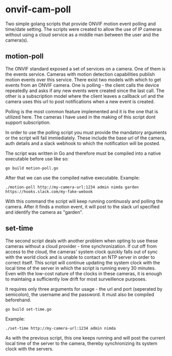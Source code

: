 # onvif-cam-poll
Two simple golang scripts that provide ONVIF motion event polling and time/date setting. The scripts were created to allow 
the use of IP cameras without using a cloud service as a middle man between the user and the camera(s).

## motion-poll

The ONVIF standard exposed a set of services on a camera. One of them is the events service. Cameras with motion detection
capabilities publish motion events over this service. There exist two models with which to get events from an ONVIF camera.
One is polling - the client calls the device repeatedly and asks if any new events were created since the last call. The other
is a subscription model where the client leaves a callback url and the camera uses this url to post notifications when a new 
event is created.

Polling is the most common feature implemented and it is the one that is utilized here. The cameras I have used in the making 
of this script dont support subscription.

In order to use the polling script you must provide the mandatory arguments or the script will fail immiediately. These include the
base url of the camera, auth details and a slack webhook to which the notification will be posted.

The script was written in Go and therefore must be compiled into a native executable before use like so:

    go build motion-poll.go
    
After that we can use the compiled native executable. Example:

    ./motion-poll http://my-camera-url:1234 admin nimda garden https://hooks.slack.com/my-fake-webook
    
With this command the script will keep running continuosly and polling the camera. After it finds a motion event,
it will post to the slack url specified and identify the camera as "garden".

## set-time

The second script deals with another problem when opting to use these cameras without a cloud provider - time synchronization.
If cut off from access to the cloud, the cameras' system clock quickly falls out of sync with the world clock and is unable to 
contact an NTP server in order to correct itself. This script will continue updating the system clock with the local time of 
the server in which the script is running every 30 minutes. Even with the low-cost nature of the clocks in these cameras, it is 
enough to maintaing a sufficiently low drift for most surveillence purposes.

It requires only three arguments for usage - the url and port (seperated by semicolon), the username and the password.
It must also be compiled beforehand.

    go build set-time.go
    

Example:

    ./set-time http://my-camera-url:1234 admin nimda
    
As with the previous script, this one keeps running and will post the current local time of the server to the camera, thereby synchronizing
its system clock with the servers.
